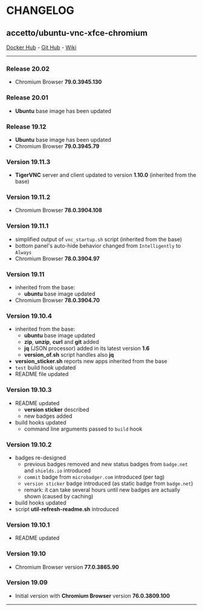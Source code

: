 # CHANGELOG

## accetto/ubuntu-vnc-xfce-chromium

[Docker Hub][this-docker] - [Git Hub][this-github] - [Wiki][this-wiki]

***

### Release 20.02

- Chromium Browser **79.0.3945.130**

### Release 20.01

- **Ubuntu** base image has been updated

### Release 19.12

- **Ubuntu** base image has been updated
- Chromium Browser **79.0.3945.79**

### Version 19.11.3

- **TigerVNC** server and client updated to version **1.10.0** (inherited from the base)

### Version 19.11.2

- Chromium Browser **78.0.3904.108**

### Version 19.11.1

- simplified output of `vnc_startup.sh` script (inherited from the base)
- bottom panel's auto-hide behavior changed from `Intelligently` to `Always`
- Chromium Browser **78.0.3904.97**

### Version 19.11

- inherited from the base:
  - **ubuntu** base image updated
- Chromium Browser **78.0.3904.70**

### Version 19.10.4

- inherited from the base:
  - **ubuntu** base image updated
  - **zip**, **unzip**, **curl** and **git** added
  - **jq** (JSON processor) added in its latest version **1.6**
  - **version_of.sh** script handles also **jq**
- **version_sticker.sh** reports new apps inherited from the base
- `test` build hook updated
- README file updated
  
### Version 19.10.3

- README updated
  - **version sticker** described
  - new badges added
- build hooks updated
  - command line arguments passed to `build` hook

### Version 19.10.2

- badges re-designed
  - previous badges removed and new status badges from `badge.net` and `shields.io` introduced
  - `commit` badge from `microbadger.com` introduced (per tag)
  - `version sticker` badge introduced (as static badge from `badge.net`)
  - remark: it can take several hours until new badges are actually shown (caused by caching)
- build hooks updated
- script **util-refresh-readme.sh** introduced

### Version 19.10.1

- README updated

### Version 19.10

- Chromium Browser version **77.0.3865.90**

### Version 19.09

- Initial version with **Chromium Browser** version **76.0.3809.100**

***

[this-docker]: https://hub.docker.com/r/accetto/ubuntu-vnc-xfce-chromium/
[this-github]: https://github.com/accetto/ubuntu-vnc-xfce-chromium
[this-wiki]: https://github.com/accetto/ubuntu-vnc-xfce-chromium/wiki
[this-base]: https://hub.docker.com/r/accetto/ubuntu-vnc-xfce

[accetto-github-ubuntu-vnc-xfce]: https://github.com/accetto/ubuntu-vnc-xfce
[accetto-github-ubuntu-vnc-xfce-firefox-plus]: https://github.com/accetto/ubuntu-vnc-xfce-firefox-plus
[accetto-docker-xubuntu-vnc]: https://hub.docker.com/r/accetto/xubuntu-vnc
[accetto-docker-xubuntu-vnc-firefox]:https://hub.docker.com/r/accetto/xubuntu-vnc-firefox

[accetto-docker-argbash-docker]: https://hub.docker.com/r/accetto/argbash-docker
[accetto-github-argbash-docker]: https://github.com/accetto/argbash-docker

[mousepad]: https://github.com/codebrainz/mousepad
[novnc]: https://github.com/kanaka/noVNC
[nsswrapper]: https://cwrap.org/nss_wrapper.html
